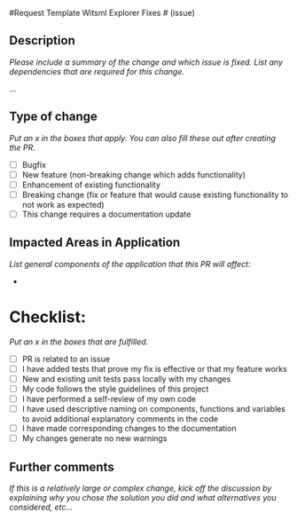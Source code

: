 #Request Template Witsml Explorer
Fixes # (issue)

## Description
_Please include a summary of the change and which issue is fixed. List any dependencies that are required for this change._

...


## Type of change
_Put an x in the boxes that apply. You can also fill these out after creating the PR._

- [ ] Bugfix
- [ ] New feature (non-breaking change which adds functionality)
- [ ] Enhancement of existing functionality
- [ ] Breaking change (fix or feature that would cause existing functionality to not work as expected)
- [ ] This change requires a documentation update

## Impacted Areas in Application
_List general components of the application that this PR will affect:_

*


# Checklist:
_Put an x in the boxes that are fulfilled._

- [ ] PR is related to an issue
- [ ] I have added tests that prove my fix is effective or that my feature works
- [ ] New and existing unit tests pass locally with my changes
- [ ] My code follows the style guidelines of this project
- [ ] I have performed a self-review of my own code
- [ ] I have used descriptive naming on components, functions and variables to avoid additional explanatory comments in the code
- [ ] I have made corresponding changes to the documentation
- [ ] My changes generate no new warnings

## Further comments
_If this is a relatively large or complex change, kick off the discussion by explaining why you chose the solution you did and what alternatives you considered, etc..._
